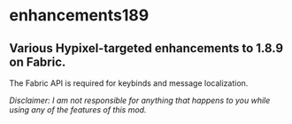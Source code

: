 # enhancements189

## Various Hypixel-targeted enhancements to 1.8.9 on Fabric.

The Fabric API is required for keybinds and message localization.

*Disclaimer: I am not responsible for anything that happens to you while using any of the features of this mod.*
